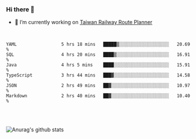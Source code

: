 ### Hi there 👋

- 🔭 I’m currently working on [Taiwan Railway Route Planner](https://github.com/Taiwan-Railway-Route-Planner)

<br/>

<!--START_SECTION:waka-->

```text
YAML                 5 hrs 18 mins   █████▒░░░░░░░░░░░░░░░░░░░   20.69 %
SQL                  4 hrs 20 mins   ████▒░░░░░░░░░░░░░░░░░░░░   16.91 %
Java                 4 hrs 5 mins    ████░░░░░░░░░░░░░░░░░░░░░   15.91 %
TypeScript           3 hrs 44 mins   ███▓░░░░░░░░░░░░░░░░░░░░░   14.58 %
JSON                 2 hrs 49 mins   ██▓░░░░░░░░░░░░░░░░░░░░░░   10.97 %
Markdown             2 hrs 40 mins   ██▓░░░░░░░░░░░░░░░░░░░░░░   10.40 %
```

<!--END_SECTION:waka-->

<br/>
<br/>

![Anurag's github stats](https://github-readme-stats.vercel.app/api?username=DepickereSven&show_icons=true&theme=tokyonight)



<!--
**DepickereSven/DepickereSven** is a ✨ _special_ ✨ repository because its `README.md` (this file) appears on your GitHub profile.

Here are some ideas to get you started:

- 🔭 I’m currently working on ...
- 🌱 I’m currently learning ...
- 👯 I’m looking to collaborate on ...
- 🤔 I’m looking for help with ...
- 💬 Ask me about ...
- 📫 How to reach me: ...
- 😄 Pronouns: ...
- ⚡ Fun fact: ...
-->
